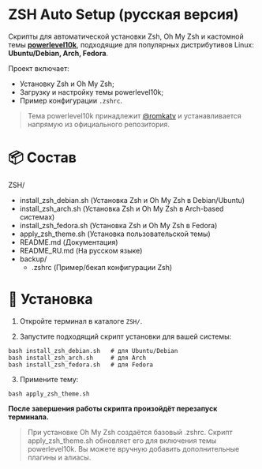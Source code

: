 # ZSH Auto Setup (русская версия)

Скрипты для автоматической установки Zsh, Oh My Zsh и кастомной темы **[powerlevel10k](https://github.com/romkatv/powerlevel10k)**, подходящие для популярных дистрибутивов Linux: **Ubuntu/Debian, Arch, Fedora**.

Проект включает:
- Установку Zsh и Oh My Zsh;
- Загрузку и настройку темы powerlevel10k;
- Пример конфигурации `.zshrc`.

> Тема powerlevel10k принадлежит [@romkatv](https://github.com/romkatv) и устанавливается напрямую из официального репозитория.

# 📦 Состав

ZSH/
* install_zsh_debian.sh (Установка Zsh и Oh My Zsh в Debian/Ubuntu)
* install_zsh_arch.sh (Установка Zsh и Oh My Zsh в Arch-based системах)
* install_zsh_fedora.sh (Установка Zsh и Oh My Zsh в Fedora)
* apply_zsh_theme.sh (Установка пользовательской темы)
* README.md (Документация)
* README_RU.md (На русском языке)
* backup/
  * .zshrc (Пример/бекап конфигурации Zsh)

# 🚀 Установка

1. Откройте терминал в каталоге `ZSH/`.

2. Запустите подходящий скрипт установки для вашей системы:
```
bash install_zsh_debian.sh   # для Ubuntu/Debian
bash install_zsh_arch.sh     # для Arch
bash install_zsh_fedora.sh   # для Fedora
```
3. Примените тему:
```
bash apply_zsh_theme.sh
```
**После завершения работы скрипта произойдёт перезапуск терминала.**

> При установке Oh My Zsh создаётся базовый .zshrc. Скрипт apply_zsh_theme.sh обновляет его для включения темы powerlevel10k. Вы можете вручную добавить дополнительные плагины и алиасы.
